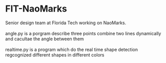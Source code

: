 # FIT-NaoMarks
Senior design team at Florida Tech working on NaoMarks. <br />
<br />
angle.py is a porgram describe three points combine two lines dynamically and cacultae the angle between them<br />
<br />
realtime.py is a program which do the real time shape detection regcognized different shapes in different colors<br />

